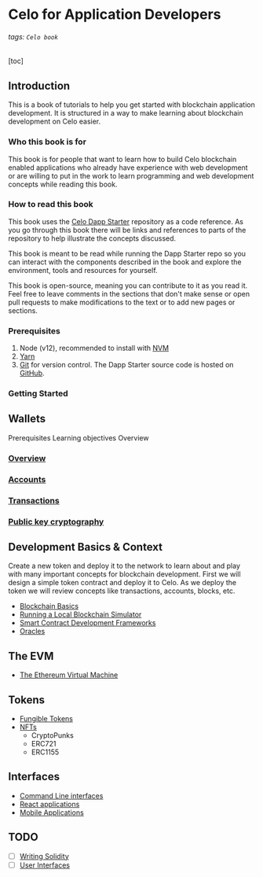 Celo for Application Developers
===

###### tags: `Celo book`

[toc]

## Introduction

This is a book of tutorials to help you get started with blockchain application development. It is structured in a way to make learning about blockchain development on Celo easier. 

### Who this book is for

This book is for people that want to learn how to build Celo blockchain enabled applications who already have experience with web development or are willing to put in the work to learn programming and web development concepts while reading this book.

### How to read this book

This book uses the [Celo Dapp Starter](https://github.com/celo-org/celo-progressive-dapp-starter/tree/main/packages/react-app) repository as a code reference. As you go through this book there will be links and references to parts of the repository to help illustrate the concepts discussed. 

This book is meant to be read while running the Dapp Starter repo so you can interact with the components described in the book and explore the environment, tools and resources for yourself.

This book is open-source, meaning you can contribute to it as you read it. Feel free to leave comments in the sections that don't make sense or open pull requests to make modifications to the text or to add new pages or sections.

### Prerequisites

1. Node (v12), recommended to install with [NVM](https://github.com/nvm-sh/nvm)
2. [Yarn](https://yarnpkg.com/)
3. [Git](https://git-scm.com/) for version control. The Dapp Starter source code is hosted on [GitHub](https://github.com/).

### Getting Started



Wallets
---

Prerequisites
Learning objectives
Overview

### [Overview](/PS9Us-wFTPuQfXVPD7UHjw)
### [Accounts](/NbAqAX2xSVOiJ5VozYFnww)
### [Transactions](/KxAHDcbVQE-sOXY2i20AhA)
### [Public key cryptography](/k5qoRowgSaKu8fmXGfLe8A)

Development Basics & Context
---

Create a new token and deploy it to the network to learn about and play with many important concepts for blockchain development. First we will design a simple token contract and deploy it to Celo. As we deploy the token we will review concepts like transactions, accounts, blocks, etc. 

- [Blockchain Basics](/l34Lkh1SRQq0GHTeHOw7mA)
- [Running a Local Blockchain Simulator](/V93Ye0RkSdql1LmC-oxsxQ)
- [Smart Contract Development Frameworks](/LJtRL-2TRE2h99F7QwPUaw)
- [Oracles](/uIqDi9b0RM-VDZhDCqRu9A)

The EVM
---

- [The Ethereum Virtual Machine](/5gRKwzRaR7exxtIHsFHbFA)

Tokens
---

- [Fungible Tokens](/_kxXh5gCRgCEQASEElPyPQ)
- [NFTs](/-aKscaTKTUCytodYC7KULg)
    - CryptoPunks
    - ERC721
    - ERC1155

Interfaces
---

- [Command Line interfaces](/6s5XKKsoTea1wy6jYRcCQw)
- [React applications](/R7Z8IAWdQuessKY8CAT9_A)
- [Mobile Applications](/QjwKNpfMSWil7uFSPu3nTQ)

TODO
---

- [ ] [Writing Solidity](/puGzPDCiTUqMggeUXyfbyw)
- [ ] [User Interfaces](/BI6DyDLAQLuGIwvmrSYN7Q)